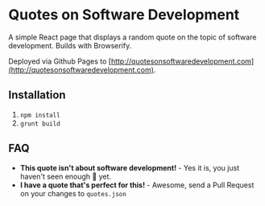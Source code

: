# Quotes on Software Development

A simple React page that displays a random quote on the topic of software development. Builds with
Browserify.

Deployed via Github Pages to [http://quotesonsoftwaredevelopment.com](http://quotesonsoftwaredevelopment.com).

## Installation

1. `npm install`
2. `grunt build`

## FAQ

* **This quote isn't about software development!** - Yes it is, you just haven't seen enough :poop: yet.
* **I have a quote that's perfect for this!** - Awesome, send a Pull Request on your changes to `quotes.json`
